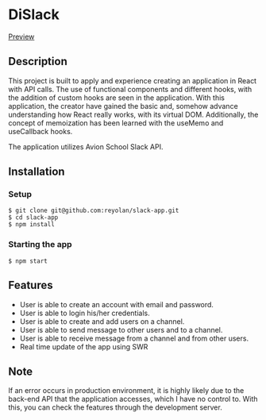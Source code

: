 # DiSlack

[Preview](https://di-slack.vercel.app/)

## Description

This project is built to apply and experience creating an application in React with API calls. The use of functional components and different hooks, with the addition of custom hooks are seen in the application. With this application, the creator have gained the basic and, somehow advance understanding how React really works, with its virtual DOM. Additionally, the concept of memoization has been learned with the useMemo and useCallback hooks.

The application utilizes Avion School Slack API.

## Installation

### Setup

```
$ git clone git@github.com:reyolan/slack-app.git
$ cd slack-app
$ npm install
```

### Starting the app

```
$ npm start
```

## Features

- User is able to create an account with email and password.
- User is able to login his/her credentials.
- User is able to create and add users on a channel.
- User is able to send message to other users and to a channel.
- User is able to receive message from a channel and from other users.
- Real time update of the app using SWR

## Note
If an error occurs in production environment, it is highly likely due to the back-end API that the application accesses, which I have no control to. With this, you can check the features through the development server.
